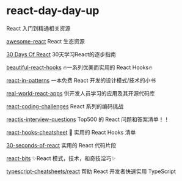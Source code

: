 # react-day-day-up
React 入门到精通相关资源

[awesome-react](https://github.com/enaqx/awesome-react) 
React 生态资源

[30 Days Of React](https://github.com/Asabeneh/30-Days-Of-React) 
30天学习React的逐步指南

[beautiful-react-hooks](https://github.com/antonioru/beautiful-react-hooks)
🔥一系列优美而实用的 React Hooks🔥

[react-in-patterns](https://github.com/krasimir/react-in-patterns)
一本免费 React 开发的设计模式/技术的小书

[real-world-react-apps](https://github.com/jeromedalbert/real-world-react-apps)
供开发人员学习的应用及其开源代码库

[react-coding-challenges](https://github.com/alexgurr/react-coding-challenges)
React 系列的编码挑战

[reactjs-interview-questions](https://github.com/sudheerj/reactjs-interview-questions)
Top500 的 React 问题和答案清单！！

[react-hooks-cheatsheet](https://github.com/ohansemmanuel/react-hooks-cheatsheet)
🦖 实用的 React Hooks 清单

[30-seconds-of-react](https://github.com/30-seconds/30-seconds-of-react)
实用的 React 代码片段

[react-bits](https://github.com/vasanthk/react-bits)
✨React 模式，技术，和奇技淫巧✨

[typescript-cheatsheets/react](https://github.com/typescript-cheatsheets/react)
帮助 React 开发者快速实用 TypeScript

